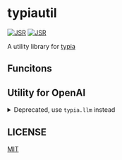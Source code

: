 # typiautil

[![JSR](https://jsr.io/badges/@ryoppippi/typiautil)](https://jsr.io/@ryoppippi/typiautil)
[![JSR](https://jsr.io/badges/@ryoppippi/typiautil/score)](https://jsr.io/@ryoppippi/typiautil)

A utility library for [typia](https://typia.io/)

## Funcitons 

## Utility for OpenAI

<details>
<summary>
  Deprecated, use <code>typia.llm</code> instead
</summary>

### `typiaResponseFormat`

typia version of [`zodResponseFormat`](https://github.com/openai/openai-node/blob/31e4afd6ca50e8e2560598296c099390c5956e31/src/helpers/zod.ts#L56-L73)

```ts
import { typiaResponseFormat } from "@ryoppippi/typiautil/openai";
import typia, { tags } from "typia";
import OpenAI from "openai";

/** add description as a JSDoc */
type Output = {
  /** id of the entity */
  id: string & tags.Type<'uint32'>;

  /** name of the entity */
  name: string & tags.MinLength<1>;
}

const client = new OpenAI({})
const completion = await client.beta.chat.completions.parse({
  model: "gpt-4o-mini",
  response_format: typiaResponseFormat({
    jsonSchema: typia.json.application<[Output]>(),
    validate: typia.createValidate<Output>(), // or typia.createValidateEquals<Output>()
  }),
  messages: [
    {
      role: "system",
      content: "Extract information and return as the structured data following schema",
    },
  ],
 });

console.log(completion.choices[0].message.parsed);
```

### `typiaFunction`

typia version of [`zodFunction`](https://github.com/openai/openai-node/blob/31e4afd6ca50e8e2560598296c099390c5956e31/src/helpers/zod.ts#L80-L106)

```ts
import { typiaFunction } from "@ryoppippi/typiautil/openai";
import typia, { tags } from "typia";
import OpenAI from "openai";

/** add description as a JSDoc */
type Params = {
  id: string & tags.Type<'uint32'>;
  name: string & tags.MinLength<1>;
}

function myFunction(args: Params) {
  return args;
}

const client = new OpenAI({})

const completion = await client.beta.chat.completions.parse({
  model: "gpt-4o-mini",
  tool: [typiaFunction({
    jsonSchema: typia.json.application<[Params]>(),
    validate: typia.createValidate<Params>(), // or typia.createValidateEquals<Params>()
    name: "dummy", // you can specify the name of the function, otherwise it will be the name of the type (in this case, "Params")
    description: "dummy function", // you can specify the description of the function, otherwise it will be the JSDoc of the type (in this case, "add description as a JSDoc")
    function: myFunction, // the function to be called (optional)
   })],
  messages: [
    {
      role: "system",
      content: "use the dummy function",
    },
  ],
});

console.log(completion.choices[0].message.tool_calls[0].function.parsed_arguments);
```


### `typiaJsonToOpenAIJsonSchema`

Converts JSON Schema generated by Typia to OpenAI ResponseFormat for [Structured Outputs](https://platform.openai.com/docs/guides/structured-outputs).


```ts

import { typiaJsonToOpenAIResponse } from "@ryoppippi/typiautil/openai";
import typia, { tags } from "typia";
import OpenAI from "openai";

/** add description as a JSDoc */
type Output = {
  /** id of the entity */
  id: string & tags.Type<'uint32'>;

  /** name of the entity */
  name: string & tags.MinLength<1>;
}

const client = new OpenAI({})

const chat = await client.chat.completions.create({
  model: "gpt-4o-mini",
  response_format: typiaJsonToOpenAIResponse({
    jsonSchema: typia.json.application<[Output]>(),
  }),
  messages: [
    {
      role: "system",
      content: "Extract information and return as the structured data following schema",
    },
  ],
 });

/** parse res as JSON */
const json = typia.json.validateParse<Output>(chat.choices.at(0)?.message.content as string)

console.log(json);
```

</details>

## LICENSE

[MIT](./LICENSE)
